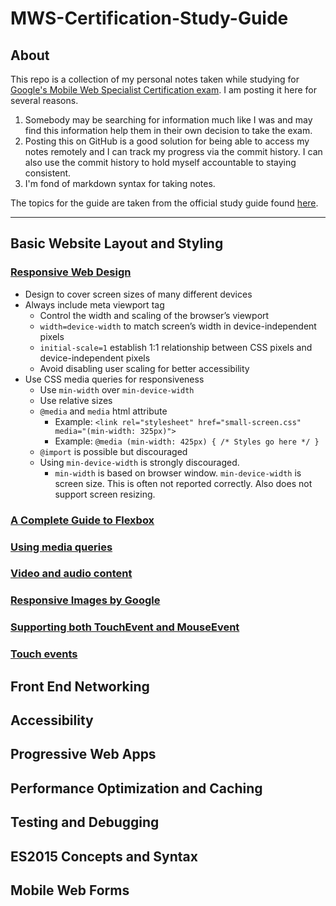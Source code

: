 # MWS-Certification-Study-Guide

## About
  
This repo is a collection of my personal notes taken while studying for [Google's Mobile Web Specialist Certification exam](https://developers.google.com/training/certification/mobile-web-specialist/).
I am posting it here for several reasons. 

1. Somebody may be searching for information much like I was and may find this information help them in their own decision to take the exam.
2. Posting this on GitHub is a good solution for being able to access my notes remotely and I can track my progress via the commit history.
I can also use the commit history to hold myself accountable to staying consistent.
3. I'm fond of markdown syntax for taking notes.

The topics for the guide are taken from the official study guide found [here](https://developers.google.com/training/certification/mobile-web-specialist/StudyGuide_MobileWebSpecialist.pdf).

---

## Basic Website Layout and Styling
### [Responsive Web Design](https://developers.google.com/web/fundamentals/design-and-ux/responsive/)
 * Design to cover screen sizes of many different devices
  * Always include meta viewport tag
    * Control the width and scaling of the browser’s viewport
    * `width=device-width` to match screen’s width in device-independent pixels
    * `initial-scale=1` establish 1:1 relationship between CSS pixels and device-independent pixels
    * Avoid disabling user scaling for better accessibility
  * Use CSS media queries for responsiveness
    * Use `min-width` over `min-device-width`
    * Use relative sizes
    * `@media` and `media` html attribute
      * Example: `<link rel="stylesheet" href="small-screen.css" media="(min-width: 325px)">`
      * Example: `@media (min-width: 425px) { /* Styles go here */ } `
    * `@import` is possible but discouraged
    * Using `min-device-width` is strongly discouraged.
      * `min-width` is based on browser window. `min-device-width` is screen size. This is often not reported correctly. Also does not support screen resizing.
      
### [A Complete Guide to Flexbox](https://css-tricks.com/snippets/css/a-guide-to-flexbox/)

### [Using media queries](https://developer.mozilla.org/en-US/docs/Web/CSS/Media_Queries/Using_media_queries)

### [Video and audio content](https://developer.mozilla.org/en-US/docs/Learn/HTML/Multimedia_and_embedding/Video_and_audio_content)

### [Responsive Images by Google](https://www.udacity.com/course/responsive-images--ud882)

### [Supporting both TouchEvent and MouseEvent](https://developer.mozilla.org/en-US/docs/Web/API/Touch_events/Supporting_both_TouchEvent_and_MouseEvent)

### [Touch events](https://developer.mozilla.org/en-US/docs/Web/API/Touch_events)
      
## Front End Networking

## Accessibility

## Progressive Web Apps

## Performance Optimization and Caching

## Testing and Debugging

## ES2015 Concepts and Syntax

## Mobile Web Forms
